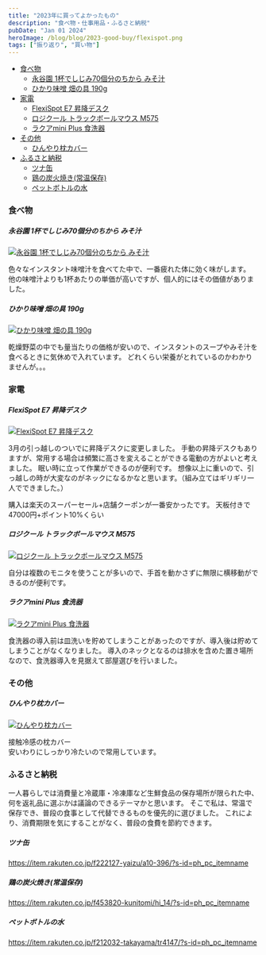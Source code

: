 ```yaml
---
title: "2023年に買ってよかったもの"
description: "食べ物・仕事用品・ふるさと納税"
pubDate: "Jan 01 2024"
heroImage: /blog/blog/2023-good-buy/flexispot.png
tags: ["振り返り", "買い物"]
---
```


- [食べ物](#食べ物)
    - [永谷園 1杯でしじみ70個分のちから みそ汁](#永谷園-1杯でしじみ70個分のちから-みそ汁)
    - [ひかり味噌 畑の具 190g](#ひかり味噌-畑の具-190g)
- [家電](#家電)
    - [FlexiSpot E7 昇降デスク](#flexispot-e7-昇降デスク)
    - [ロジクール トラックボールマウス M575](#ロジクール-トラックボールマウス-m575)
    - [ラクアmini Plus 食洗器](#ラクアmini-plus-食洗器)
- [その他](#その他)
    - [ひんやり枕カバー](#ひんやり枕カバー)
- [ふるさと納税](#ふるさと納税)
    - [ツナ缶](#ツナ缶)
    - [鶏の炭火焼き(常温保存)](#鶏の炭火焼き常温保存)
    - [ペットボトルの水](#ペットボトルの水)

### 食べ物
##### 永谷園 1杯でしじみ70個分のちから みそ汁

[![永谷園 1杯でしじみ70個分のちから みそ汁](/blog/blog/2023-good-buy/sijimi.png)](https://www.amazon.co.jp/dp/B0CG1946P2)

色々なインスタント味噌汁を食べてた中で、一番疲れた体に効く味がします。
他の味噌汁よりも1杯あたりの単価が高いですが、個人的にはその価値がありました。

##### ひかり味噌 畑の具 190g
[![ひかり味噌 畑の具 190g](/blog/blog/2023-good-buy/hatakenogu.jpg)](https://www.amazon.co.jp/gp/product/B01NAUUO66)

乾燥野菜の中でも量当たりの価格が安いので、インスタントのスープやみそ汁を食べるときに気休めで入れています。
どれくらい栄養がとれているのかわかりませんが。。。

### 家電

##### FlexiSpot E7 昇降デスク

[![FlexiSpot E7 昇降デスク](/blog/blog/2023-good-buy/flexispot.png)](https://www.flexispot.jp/e7-set.html)

3月の引っ越しのついでに昇降デスクに変更しました。
手動の昇降デスクもありますが、常用する場合は頻繁に高さを変えることができる電動の方がよいと考えました。
眠い時に立って作業ができるのが便利です。
想像以上に重いので、引っ越しの時が大変なのがネックになるかなと思います。（組み立てはギリギリ一人でできました。）

購入は楽天のスーパーセール+店舗クーポンが一番安かったです。
天板付きで47000円+ポイント10%くらい

##### ロジクール トラックボールマウス M575
[![ロジクール トラックボールマウス M575](/blog/blog/2023-good-buy/trackball-mouse.jpg)](https://kakaku.com/item/K0001307299/)

自分は複数のモニタを使うことが多いので、手首を動かさずに無限に横移動ができるのが便利です。

##### ラクアmini Plus 食洗器
[![ラクアmini Plus 食洗器](/blog/blog/2023-good-buy/rakua-mini-plus.jpg)](https://kakaku.com/item/K0001480839/)

食洗器の導入前は皿洗いを貯めてしまうことがあったのですが、導入後は貯めてしまうことがなくなりました。
導入のネックとなるのは排水を含めた置き場所なので、食洗器導入を見据えて部屋選びを行いました。

### その他
##### ひんやり枕カバー

[![ひんやり枕カバー](/blog/blog/2023-good-buy/makura-cover.jpg)](https://www.amazon.co.jp/gp/product/B07PMNMNMK)

接触冷感の枕カバー  
安いわりにしっかり冷たいので常用しています。


### ふるさと納税

一人暮らしでは消費量と冷蔵庫・冷凍庫など生鮮食品の保存場所が限られた中、何を返礼品に選ぶかは議論のできるテーマかと思います。
そこで私は、常温で保存でき、普段の食事として代替できるものを優先的に選びました。
これにより、消費期限を気にすることがなく、普段の食費を節約できます。

##### ツナ缶
https://item.rakuten.co.jp/f222127-yaizu/a10-396/?s-id=ph_pc_itemname

##### 鶏の炭火焼き(常温保存)
https://item.rakuten.co.jp/f453820-kunitomi/hi_14/?s-id=ph_pc_itemname

##### ペットボトルの水
https://item.rakuten.co.jp/f212032-takayama/tr4147/?s-id=ph_pc_itemname